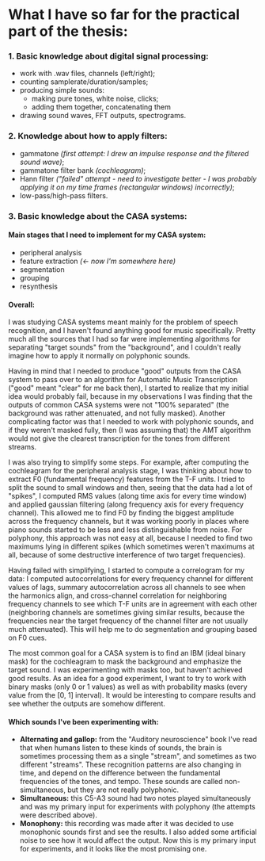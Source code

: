 # What I have so far for the practical part of the thesis:


### 1. Basic knowledge about digital signal processing:

- work with .wav files, channels (left/right);
- counting samplerate/duration/samples;
- producing simple sounds:
  - making pure tones, white noise, clicks;
  - adding them together, concatenating them
- drawing sound waves, FFT outputs, spectrograms.


### 2. Knowledge about how to apply filters:

- gammatone *(first attempt: I drew an impulse response and the filtered sound wave)*;
- gammatone filter bank *(cochleagram)*;
- Hann filter *("failed" attempt - need to investigate better - I was probably applying it on my
time frames (rectangular windows) incorrectly)*;
- low-pass/high-pass filters.


### 3. Basic knowledge about the CASA systems:

#### Main stages that I need to implement for my CASA system:
- peripheral analysis
- feature extraction  *(<- now I'm somewhere here)*
- segmentation
- grouping
- resynthesis

#### Overall:
I was studying CASA systems meant mainly for the problem of speech recognition, and I haven't found anything
good for music specifically. Pretty much all the sources that I had so far were implementing
algorithms for separating "target sounds" from the "background", and I couldn't really imagine
how to apply it normally on polyphonic sounds.

Having in mind that I needed to produce "good" outputs from the CASA system to pass over to an algorithm
for Automatic Music Transcription ("good" meant "clear" for me back then), I started to realize that
my initial idea would probably fail, because in my observations I was finding that the outputs of common
CASA systems were not "100% separated" (the background was rather attenuated, and not fully masked). Another
complicating factor was that I needed to work with polyphonic sounds, and if they weren't masked fully,
then (I was assuming that) the AMT algorithm would not give the clearest transcription for the tones from
different streams.

I was also trying to simplify some steps. For example, after computing the cochleagram for the peripheral
analysis stage, I was thinking about how to extract F0 (fundamental frequency) features from the T-F units.
I tried to split the sound to small windows and then, seeing that the data had a lot of "spikes", I
computed RMS values (along time axis for every time window) and applied gaussian filtering (along frequency
axis for every frequency channel). This allowed me to find F0 by finding the biggest amplitude across
the frequency channels, but it was working poorly in places where piano sounds started to be less and less
distinguishable from noise. For polyphony, this approach was not easy at all, because I needed to
find two maximums lying in different spikes (which sometimes weren't maximums at all, because of some
destructive interference of two target frequencies).

Having failed with simplifying, I started to compute a correlogram for my data: I computed autocorrelations
for every frequency channel for different values of lags, summary autocorrelation across all channels to see
when the harmonics align, and cross-channel correlation for neighboring frequency channels to see which
T-F units are in agreement with each other (neighboring channels are sometimes giving similar results,
because the frequencies near the target frequency of the channel filter are not usually much attenuated).
This will help me to do segmentation and grouping based on F0 cues.

The most common goal for a CASA system is to find an IBM (ideal binary mask) for the cochleagram to
mask the background and emphasize the target sound. I was experimenting with masks too, but haven't achieved
good results. As an idea for a good experiment, I want to try to work with binary masks (only 0 or 1 values)
as well as with probability masks (every value from the [0, 1] interval). It would be interesting to
compare results and see whether the outputs are somehow different.

#### Which sounds I've been experimenting with:

- **Alternating and gallop:** from the "Auditory neuroscience" book I've read that when humans listen to
these kinds of sounds, the brain is sometimes processing them as a single "stream", and sometimes as two
different "streams". These recognition patterns are also changing in time, and depend on the difference 
between the fundamental frequencies of the tones, and tempo. These sounds are called non-simultaneous,
but they are not really polyphonic.
- **Simultaneous:** this C5-A3 sound had two notes played simultaneously and was my primary input
for experiments with polyphony (the attempts were described above).
- **Monophony:** this recording was made after it was decided to use monophonic sounds first and see the
results. I also added some artificial noise to see how it would affect the output. Now this is my primary
input for experiments, and it looks like the most promising one.
